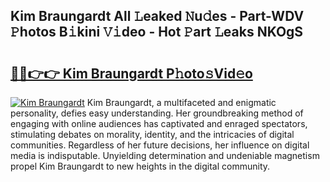 ## Kim Braungardt All 𝙻eaked 𝙽u𝚍es - Part-WDV 𝙿hotos B𝚒kini 𝚅𝚒deo - Hot 𝙿art 𝙻eaks NKOgS

# <h2><a href="http://ld0anu6.urlbe.top/?page=Kim+Braungardt">🔗🔗👉👉 Kim Braungardt P𝚑oto𝚜Vid𝚎o</a></h2>

[![Kim Braungardt](https://i.imgur.com/eBuTRDB.gif)](http://ld0anu6.urlbe.top/?page=Kim+Braungardt)
Kim Braungardt, a multifaceted and enigmatic personality, defies easy understanding. Her groundbreaking method of engaging with online audiences has captivated and enraged spectators, stimulating debates on morality, identity, and the intricacies of digital communities. Regardless of her future decisions, her influence on digital media is indisputable. Unyielding determination and undeniable magnetism propel Kim Braungardt to new heights in the digital community.

